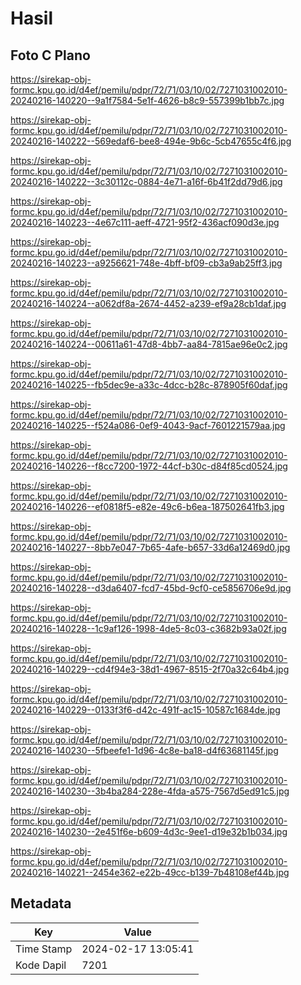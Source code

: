 # Hasil

## Foto C Plano

https://sirekap-obj-formc.kpu.go.id/d4ef/pemilu/pdpr/72/71/03/10/02/7271031002010-20240216-140220--9a1f7584-5e1f-4626-b8c9-557399b1bb7c.jpg

https://sirekap-obj-formc.kpu.go.id/d4ef/pemilu/pdpr/72/71/03/10/02/7271031002010-20240216-140222--569edaf6-bee8-494e-9b6c-5cb47655c4f6.jpg

https://sirekap-obj-formc.kpu.go.id/d4ef/pemilu/pdpr/72/71/03/10/02/7271031002010-20240216-140222--3c30112c-0884-4e71-a16f-6b41f2dd79d6.jpg

https://sirekap-obj-formc.kpu.go.id/d4ef/pemilu/pdpr/72/71/03/10/02/7271031002010-20240216-140223--4e67c111-aeff-4721-95f2-436acf090d3e.jpg

https://sirekap-obj-formc.kpu.go.id/d4ef/pemilu/pdpr/72/71/03/10/02/7271031002010-20240216-140223--a9256621-748e-4bff-bf09-cb3a9ab25ff3.jpg

https://sirekap-obj-formc.kpu.go.id/d4ef/pemilu/pdpr/72/71/03/10/02/7271031002010-20240216-140224--a062df8a-2674-4452-a239-ef9a28cb1daf.jpg

https://sirekap-obj-formc.kpu.go.id/d4ef/pemilu/pdpr/72/71/03/10/02/7271031002010-20240216-140224--00611a61-47d8-4bb7-aa84-7815ae96e0c2.jpg

https://sirekap-obj-formc.kpu.go.id/d4ef/pemilu/pdpr/72/71/03/10/02/7271031002010-20240216-140225--fb5dec9e-a33c-4dcc-b28c-878905f60daf.jpg

https://sirekap-obj-formc.kpu.go.id/d4ef/pemilu/pdpr/72/71/03/10/02/7271031002010-20240216-140225--f524a086-0ef9-4043-9acf-7601221579aa.jpg

https://sirekap-obj-formc.kpu.go.id/d4ef/pemilu/pdpr/72/71/03/10/02/7271031002010-20240216-140226--f8cc7200-1972-44cf-b30c-d84f85cd0524.jpg

https://sirekap-obj-formc.kpu.go.id/d4ef/pemilu/pdpr/72/71/03/10/02/7271031002010-20240216-140226--ef0818f5-e82e-49c6-b6ea-187502641fb3.jpg

https://sirekap-obj-formc.kpu.go.id/d4ef/pemilu/pdpr/72/71/03/10/02/7271031002010-20240216-140227--8bb7e047-7b65-4afe-b657-33d6a12469d0.jpg

https://sirekap-obj-formc.kpu.go.id/d4ef/pemilu/pdpr/72/71/03/10/02/7271031002010-20240216-140228--d3da6407-fcd7-45bd-9cf0-ce5856706e9d.jpg

https://sirekap-obj-formc.kpu.go.id/d4ef/pemilu/pdpr/72/71/03/10/02/7271031002010-20240216-140228--1c9af126-1998-4de5-8c03-c3682b93a02f.jpg

https://sirekap-obj-formc.kpu.go.id/d4ef/pemilu/pdpr/72/71/03/10/02/7271031002010-20240216-140229--cd4f94e3-38d1-4967-8515-2f70a32c64b4.jpg

https://sirekap-obj-formc.kpu.go.id/d4ef/pemilu/pdpr/72/71/03/10/02/7271031002010-20240216-140229--0133f3f6-d42c-491f-ac15-10587c1684de.jpg

https://sirekap-obj-formc.kpu.go.id/d4ef/pemilu/pdpr/72/71/03/10/02/7271031002010-20240216-140230--5fbeefe1-1d96-4c8e-ba18-d4f63681145f.jpg

https://sirekap-obj-formc.kpu.go.id/d4ef/pemilu/pdpr/72/71/03/10/02/7271031002010-20240216-140230--3b4ba284-228e-4fda-a575-7567d5ed91c5.jpg

https://sirekap-obj-formc.kpu.go.id/d4ef/pemilu/pdpr/72/71/03/10/02/7271031002010-20240216-140230--2e451f6e-b609-4d3c-9ee1-d19e32b1b034.jpg

https://sirekap-obj-formc.kpu.go.id/d4ef/pemilu/pdpr/72/71/03/10/02/7271031002010-20240216-140221--2454e362-e22b-49cc-b139-7b48108ef44b.jpg


## Metadata

| Key        | Value               |
| ---------- | ------------------- |
| Time Stamp | 2024-02-17 13:05:41 |
| Kode Dapil | 7201                |




